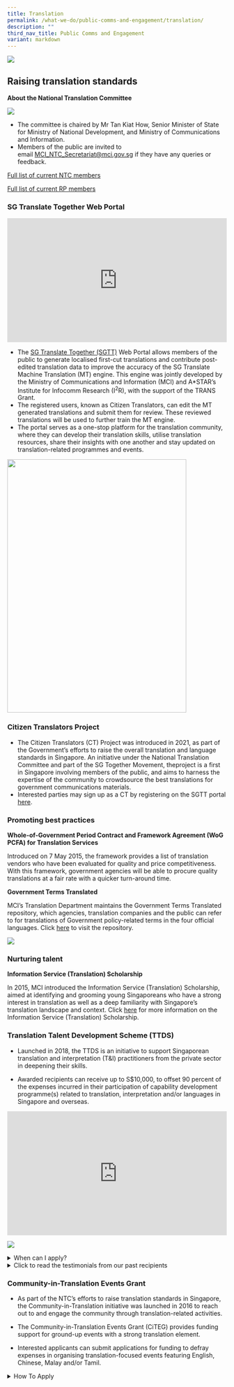 ```yaml
---
title: Translation
permalink: /what-we-do/public-comms-and-engagement/translation/
description: ""
third_nav_title: Public Comms and Engagement
variant: markdown
---
```

![](/images/TD/updated%20ifg%201_ntc%20banner_mci%20website%20revamp%202023.png)
## Raising translation standards

**About the National Translation Committee**

![](/images/TD/updated%20ifg%202_ntc%20and%20rp%20ifg_mci%20website%20revamp%202023.png)

* The committee is chaired by Mr Tan Kiat How, Senior Minister of State for Ministry of National Development, and Ministry of Communications and Information.
* Members of the public are invited to email&nbsp;[MCI_NTC_Secretariat@mci.gov.sg](mailto:MCI_NTC_Secretariat@mci.gov.sg) if they have any queries or feedback.

[Full list of current NTC members](/files/Translation/N_NTC_5th_Term_NTC_CVs_Updated_as_of_15_Nov_2023.pdf)

[Full list of current RP members](/files/Translation/ntc%20-%20resource%20panels%205th%20term%20cvs%20(as%20of%2018%20sep%202023).pdf)

### SG Translate Together Web Portal

<div style="position:relative;padding-top:56.25%;"> <iframe style="position:absolute;top:0;left:0;width:100%;height:100%;" align="center" allowfullscreen="" allow="accelerometer; autoplay; clipboard-write; encrypted-media; gyroscope; picture-in-picture" frameborder="0" title="YouTube video player" src="https://www.youtube.com/embed/-OYRSf0Kx_Y" height="315" width="560"></iframe> </div>

* The [SG Translate Together (SGTT)](https://www.sgtranslatetogether.gov.sg/) Web Portal allows members of the public to generate localised first-cut translations and contribute post-edited translation data to improve the accuracy of the SG Translate Machine Translation (MT) engine. This engine was jointly developed by the Ministry of Communications and Information (MCI) and A\*STAR’s Institute for Infocomm Research (I<sup>2</sup>R), with the support of the TRANS Grant. 
* The registered users, known as Citizen Translators, can edit the MT generated translations and submit them for review. These reviewed translations will be used to further train the MT engine.
* The portal serves as a one-stop platform for the translation community, where they can develop their translation skills, utilise translation resources, share their insights with one another and stay updated on translation-related programmes and events. 

<img src="/images/TD/sgtt%20edm.jpg" style="height:580px; width:411px;">

### Citizen Translators Project

*   The Citizen Translators (CT) Project was introduced in 2021, as part of the Government’s efforts to raise the overall translation and language standards in Singapore. An initiative under the National Translation Committee and part of the SG Together Movement, theproject is a first in Singapore involving members of the public, and aims to harness the expertise of the community to crowdsource the best translations for government communications materials.&nbsp;
*   Interested parties may sign up as a CT by registering on the SGTT portal [here](https://www.sgtranslatetogether.gov.sg/).
 
### Promoting best practices

**Whole-of-Government Period Contract and Framework Agreement (WoG PCFA) for Translation Services**

Introduced on 7 May 2015, the framework provides a list of translation vendors who have been evaluated for quality and price competitiveness. With this framework, government agencies will be able to procure quality translations at a fair rate with a quicker turn-around time.

**Government Terms Translated**

MCI’s Translation Department maintains the Government Terms Translated repository, which agencies, translation companies and the public can refer to for translations of Government policy-related terms in the four official languages. Click [here](https://www.translatedterms.gov.sg/) to visit the repository. 

![](/images/TD/updated%20ifg%203_gtt%20ifg_mci%20website%20revamp%202023.png)

### Nurturing talent

**Information Service (Translation) Scholarship** 

In 2015, MCI introduced the Information Service (Translation) Scholarship, aimed at identifying and grooming young Singaporeans who have a strong interest in translation as well as a deep familiarity with Singapore’s translation landscape and context. Click [here](/join-us/scholarship/overview/) for more information on the Information Service (Translation) Scholarship.

### Translation Talent Development Scheme (TTDS)

* Launched in 2018, the TTDS is an initiative to support Singaporean translation and interpretation (T&amp;I) practitioners from the private sector in deepening their skills.&nbsp;

* Awarded recipients can receive up to S$10,000, to offset 90 percent of the expenses incurred in their participation of capability development programme(s) related to translation, interpretation and/or languages in Singapore and overseas.

<div style="position:relative;padding-top:56.25%;"> <iframe style="position:absolute;top:0;left:0;width:100%;height:100%;" align="center" allowfullscreen="" allow="accelerometer; autoplay; clipboard-write; encrypted-media; gyroscope; picture-in-picture" frameborder="0" title="YouTube video player" src="https://www.youtube.com/embed/fnbfRZbJQto" height="315" width="560"></iframe> </div>

![](/images/TD/ttds%20brochure.png)

<style>  
  /* Styling for the accordion container */  
  details {  
    border: 1px solid #ccc;  
    background-color: #f9f9f9;  
    border-radius: 4px;  
    padding: 10px;  
    margin-bottom: 10px;  
  }  
  
  /* Styling for the accordion header */  
  summary {  
    font-weight: bold;  
    cursor: pointer;  
  }  
</style>  
  
<details>  
<summary>When can I apply?</summary>
	
<br>
We accept applications from 1 April to 30&nbsp;June (both dates inclusive) each year.
<br><br>
More information will be available at a later date.
<br><br>
<a href="https://go.gov.sg/ttds-enquiry">TTDS Enquiry Form</a>
<br><br>
</details>

<details>  
 <summary>Click to read the testimonials from our past recipients</summary>  
<br>
	
<div style="display: flex;"> <img style="width: 50%; max-width: 100%; height: auto;" alt="Image 1" src="/images/TD/ttds%20testimonial%20image%201.png"> <img style="width: 50%; max-width: 100%; height: auto;" alt="Image 2" src="/images/TD/ttds%20testimonial%20image%202.png"> </div>
	
<div style="display: flex;"> <img style="width: 50%; max-width: 100%; height: auto;" alt="Image 1" src="/images/TD/ttds%20testimonial%20image%203.png"> <img style="width: 50%; max-width: 100%; height: auto;" alt="Image 2" src="/images/TD/ttds%20testimonial%20image%204.png"> </div>

<div style="display: flex;"> <img style="width: 50%; max-width: 100%; height: auto;" alt="Image 1" src="/images/TD/ttds%20testimonial%20image%205.png"> <img style="width: 50%; max-width: 100%; height: auto;" alt="Image 2" src="/images/TD/ttds%20testimonial%20image%206.png"> </div>
	
</details>

### Community-in-Translation Events Grant

* As part of the NTC’s efforts to raise translation standards in Singapore, the Community-in-Translation initiative was launched in 2016 to reach out to and engage the community through translation-related activities.

* The Community-in-Translation Events Grant (CiTEG) provides funding support for ground-up events with a strong translation element.&nbsp;

* Interested applicants can submit applications for funding to defray expenses in organising translation-focused events featuring English, Chinese, Malay and/or Tamil.

<style>  
  /* Styling for the accordion container */  
  details {  
    border: 1px solid #ccc;  
    background-color: #f9f9f9;  
    border-radius: 4px;  
    padding: 10px;  
    margin-bottom: 10px;  
  }  
  
  /* Styling for the accordion header */  
  summary {  
    font-weight: bold;  
    cursor: pointer;  
  }  
</style>  
  
<details>  
 <summary>How To Apply</summary> 
<br>
	Current and upcoming application cycles:
<br><br>
<title>Table Example</title>  
<table><thead><tr><th>Application period</th><th>For proposed events which start in</th></tr></thead><tbody><tr><td>1 August 2023 to 30 September 2023</td><td>January 2024 to June 2024</td></tr><tr><td>1 February 2024 to 31 March 2024</td><td>July 2024 to December 2024</td></tr></tbody></table>
<br>
For more information, please refer to: 
<br><br>
<title>Table Example</title>
<table>
    <thead>
      <tr>
        <th>CiTEG Enquiry Form</th>
        <th>CiTEG Application Guide</th>
        <th>CiTEG Application Form</th>
      </tr>
    </thead>
    <tbody>
      <tr>
        <td><a href="https://go.gov.sg/citeg-enquiry">Enquiry Form</a></td>
        <td><a href="/files/Translation/citeg%20application%20guide%20jan2023.pdf">Application Guide</a></td>
        <td><a href="/files/Translation/citeg%20application%20form%20(updated%2030%20apr%202021).pdf">Application Form</a></td>
</tr>
</tbody>
</table><br><br>
</details>